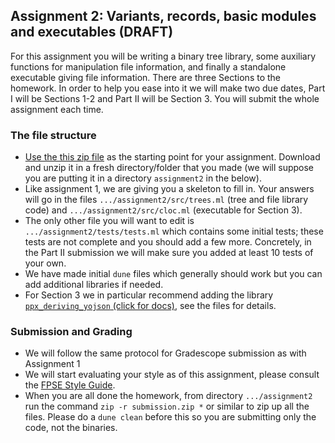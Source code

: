 Assignment 2: Variants, records, basic modules and executables (DRAFT)
----------------------------------------------------------------------

For this assignment you will be writing a binary tree library, some auxiliary functions
for manipulation file information, and finally a standalone executable giving file information.
There are three Sections to the homework.  In order to help you ease into it we will make two due dates, Part I will be Sections 1-2 and Part II will be Section 3.  You will submit the whole assignment each time.

### The file structure

* [Use the this zip file](assignment2.zip) as the starting point for your assignment.  Download and unzip it in a fresh directory/folder that you made (we will suppose you are putting it in a directory `assignment2` in the below).  
* Like assignment 1, we are giving you a skeleton to fill in.  Your answers will go in the files  `.../assignment2/src/trees.ml` (tree and file library code) and `.../assignment2/src/cloc.ml` (executable for Section 3).
* The only other file you will want to edit is `.../assignment2/tests/tests.ml` which contains some initial tests; these tests are not complete and you should add a few more.  Concretely, in the Part II submission we will make sure you added at least 10 tests of your own.
* We have made initial `dune` files which generally should work but you can add additional libraries if needed.
* For Section 3 we in particular recommend adding the library [`ppx_deriving_yojson` (click for docs)](https://github.com/ocaml-ppx/ppx_deriving_yojson), see the files for details.

### Submission and Grading
* We will follow the same protocol for Gradescope submission as with Assignment 1
* We will start evaluating your style as of this assignment, please consult the [FPSE Style Guide](style-guide.html).
* When you are all done the homework, from directory `.../assignment2` run the command `zip -r submission.zip *` or similar to zip up all the files. Please do a `dune clean` before this so you are submitting only the code, not the binaries.


